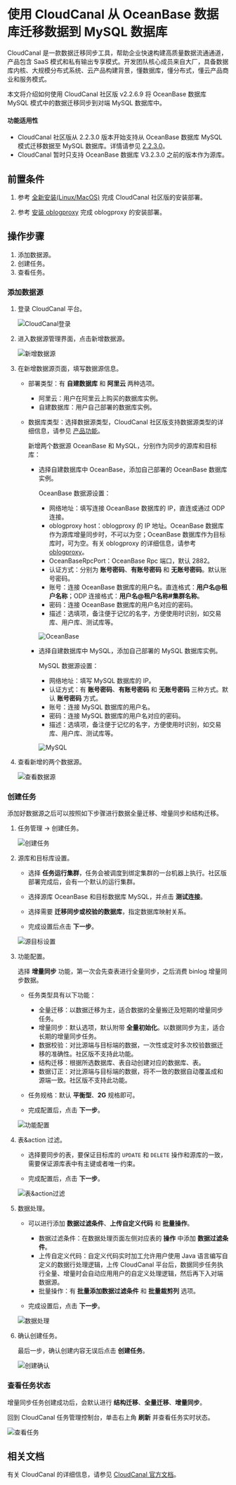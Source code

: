 # 使用 CloudCanal 从 OceanBase 数据库迁移数据到 MySQL 数据库

CloudCanal 是一款数据迁移同步工具，帮助企业快速构建高质量数据流通通道，产品包含 SaaS 模式和私有输出专享模式。开发团队核心成员来自大厂，具备数据库内核、大规模分布式系统、云产品构建背景，懂数据库，懂分布式，懂云产品商业和服务模式。

本文将介绍如何使用 CloudCanal 社区版 v2.2.6.9 将 OceanBase 数据库 MySQL 模式中的数据迁移同步到对端 MySQL 数据库中。

  <main id="notice" >
    <h4>功能适用性</h4>
    <ul>
    <li>CloudCanal 社区版从 2.2.3.0 版本开始支持从 OceanBase 数据库 MySQL 模式迁移数据至 MySQL 数据库。详情请参见 <a href="https://www.clougence.com/cc-doc/releaseNote/rn-cloudcanal-2-2-3-0">2.2.3.0</a>。</li>
    <li>CloudCanal 暂时只支持 OceanBase 数据库 V3.2.3.0 之前的版本作为源库。</li>
    </ul>
  </main>

## 前置条件

1. 参考 [全新安装(Linux/MacOS)](https://www.clougence.com/cc-doc/productOP/docker/install_linux_macos) 完成 CloudCanal 社区版的安装部署。

2. 参考 [安装 oblogproxy](https://www.oceanbase.com/docs/enterprise-oms-doc-cn-10000000001508519) 完成 oblogproxy 的安装部署。

## 操作步骤

1. 添加数据源。
2. 创建任务。
3. 查看任务。

### 添加数据源

1. 登录 CloudCanal 平台。

    ![CloudCanal登录](https://obbusiness-private.oss-cn-shanghai.aliyuncs.com/doc/img/observer-enterprise/V4.0.0/data-migration/CloudCanal/%E7%99%BB%E5%BD%95CloudCanal.png)

2. 进入数据源管理界面，点击新增数据源。

   ![新增数据源](https://obbusiness-private.oss-cn-shanghai.aliyuncs.com/doc/img/observer-enterprise/V4.0.0/data-migration/CloudCanal/cloudcanal2.2.6.9/1%E6%96%B0%E5%A2%9E%E6%95%B0%E6%8D%AE%E6%BA%90.png)

3. 在新增数据源页面，填写数据源信息。

   * 部署类型：有 **自建数据库** 和 **阿里云** 两种选项。

     * 阿里云：用户在阿里云上购买的数据库实例。
     * 自建数据库：用户自己部署的数据库实例。

   * 数据库类型：选择数据源类型，CloudCanal 社区版支持数据源类型的详细信息，请参见 [产品功能](https://www.clougence.com/cc-doc/intro/product_func)。

      新增两个数据源 OceanBase 和 MySQL，分别作为同步的源库和目标库：

      * 选择自建数据库中 OceanBase，添加自己部署的 OceanBase 数据库实例。

         OceanBase 数据源设置：

         * 网络地址：填写连接 OceanBase 数据库的 IP，直连或通过 ODP 连接。
         * oblogproxy host：oblogproxy 的 IP 地址。OceanBase 数据库作为源库增量同步时，不可以为空；OceanBase 数据库作为目标库时，可为空。有关 oblogproxy 的详细信息，请参考 [oblogproxy](https://www.oceanbase.com/docs/enterprise-oms-doc-cn-10000000001508519)。
         * OceanBaseRpcPort：OceanBase Rpc 端口，默认 2882。
         * 认证方式：分别为 **账号密码**、**有账号密码** 和 **无账号密码**。默认账号密码。
         * 账号：连接 OceanBase 数据库的用户名。直连格式：**用户名@租户名称**；ODP 连接格式：**用户名@租户名称#集群名称**。
         * 密码：连接 OceanBase 数据库的用户名对应的密码。
         * 描述：选填项，备注便于记忆的名字，方便使用时识别，如交易库、用户库、测试库等。

        ![OceanBase](https://obbusiness-private.oss-cn-shanghai.aliyuncs.com/doc/img/observer-enterprise/V4.0.0/data-migration/CloudCanal/cloudcanal2.2.6.9/3ob%E6%95%B0%E6%8D%AE%E6%BA%90.png)

      * 选择自建数据库中 MySQL，添加自己部署的 MySQL 数据库实例。

         MySQL 数据源设置：

         * 网络地址：填写 MySQL 数据库的 IP。
         * 认证方式：有 **账号密码**、**有账号密码** 和 **无账号密码** 三种方式。默认 **账号密码** 方式。
         * 账号：连接 MySQL 数据库的用户名。
         * 密码：连接 MySQL 数据库的用户名对应的密码。
         * 描述：选填项，备注便于记忆的名字，方便使用时识别，如交易库、用户库、测试库等。

        ![MySQL](https://obbusiness-private.oss-cn-shanghai.aliyuncs.com/doc/img/observer-enterprise/V4.0.0/data-migration/CloudCanal/cloudcanal2.2.6.9/2mysql%E6%95%B0%E6%8D%AE%E6%BA%90.png)

4. 查看新增的两个数据源。

   ![查看数据源](https://obbusiness-private.oss-cn-shanghai.aliyuncs.com/doc/img/observer-enterprise/V4.0.0/data-migration/CloudCanal/cloudcanal2.2.6.9/4ob312%E6%9F%A5%E7%9C%8B%E6%95%B0%E6%8D%AE%E6%BA%90.png)

### 创建任务

添加好数据源之后可以按照如下步骤进行数据全量迁移、增量同步和结构迁移。

1. 任务管理 -> 创建任务。

   ![创建任务](https://obbusiness-private.oss-cn-shanghai.aliyuncs.com/doc/img/observer-enterprise/V4.0.0/data-migration/CloudCanal/cloudcanal2.2.6.9/5%E5%88%9B%E5%BB%BA%E4%BB%BB%E5%8A%A1.png)

2. 源库和目标库设置。

   * 选择 **任务运行集群**，任务会被调度到绑定集群的一台机器上执行。社区版部署完成后，会有一个默认的运行集群。

   * 选择源库 OceanBase 和目标数据库 MySQL，并点击 **测试连接**。

   * 选择需要 **迁移同步或校验的数据库**，指定数据库映射关系。

   * 完成设置后点击 **下一步**。

   ![源目标设置](https://obbusiness-private.oss-cn-shanghai.aliyuncs.com/doc/img/observer-enterprise/V4.0.0/data-migration/CloudCanal/cloudcanal2.2.6.9/6%E6%BA%90%E7%9B%AE%E6%A0%87%E5%BA%93%E8%AE%BE%E7%BD%AE.png)

3. 功能配置。

   选择 **增量同步** 功能，第一次会先查表进行全量同步，之后消费 binlog 增量同步数据。

   * 任务类型具有以下功能：

     * 全量迁移：以数据迁移为主，适合数据的全量搬迁及短期的增量同步任务。
     * 增量同步：默认选项，默认附带 **全量初始化**。以数据同步为主，适合长期的增量同步任务。
     * 数据校验：对比源端与目标端的数据，一次性或定时多次校验数据迁移的准确性。社区版不支持此功能。
     * 结构迁移：根据所选数据库、表自动创建对应的数据库、表。
     * 数据订正：对比源端与目标端的数据，将不一致的数据自动覆盖成和源端一致。社区版不支持此功能。

   * 任务规格：默认 **平衡型**、**2G** 规格即可。

   * 完成配置后，点击 **下一步**。

   ![功能配置](https://obbusiness-private.oss-cn-shanghai.aliyuncs.com/doc/img/observer-enterprise/V4.0.0/data-migration/CloudCanal/cloudcanal2.2.6.9/7%E5%8A%9F%E8%83%BD%E9%85%8D%E7%BD%AE.png)

4. 表&action 过滤。

   * 选择要同步的表，要保证目标库的 `UPDATE` 和 `DELETE` 操作和源库的一致，需要保证源库表中有主键或者唯一约束。

   * 完成配置后，点击 **下一步**。

   ![表&action过滤](https://obbusiness-private.oss-cn-shanghai.aliyuncs.com/doc/img/observer-enterprise/V4.0.0/data-migration/CloudCanal/cloudcanal2.2.6.9/8%E8%A1%A8%26action%E8%BF%87%E6%BB%A4.png)

5. 数据处理。

   * 可以进行添加 **数据过滤条件**、**上传自定义代码** 和 **批量操作**。

      * 数据过滤条件：在数据处理页面左侧对应表的 **操作** 中添加 **数据过滤条件**。
      * 上传自定义代码：自定义代码实时加工允许用户使用 Java 语言编写自定义的数据行处理逻辑，上传 CloudCanal 平台后，数据同步任务执行全量、增量时会自动应用用户的自定义处理逻辑，然后再下入对端数据源。
      * 批量操作：有 **批量添加数据过滤条件** 和 **批量裁剪列** 选项。

   * 完成设置后，点击 **下一步**。

   ![数据处理](https://obbusiness-private.oss-cn-shanghai.aliyuncs.com/doc/img/observer-enterprise/V4.0.0/data-migration/CloudCanal/cloudcanal2.2.6.9/9%E6%95%B0%E6%8D%AE%E5%A4%84%E7%90%86.png)

6. 确认创建任务。

   最后一步，确认创建内容无误后点击 **创建任务**。

    ![创建确认](https://obbusiness-private.oss-cn-shanghai.aliyuncs.com/doc/img/observer-enterprise/V4.0.0/data-migration/CloudCanal/cloudcanal2.2.6.9/10%E5%88%9B%E5%BB%BA%E7%A1%AE%E8%AE%A4.png)

### 查看任务状态

增量同步任务创建成功后，会默认进行 **结构迁移**、**全量迁移**、**增量同步**。

回到 CloudCanal 任务管理控制台，单击右上角 **刷新** 并查看任务实时状态。

![查看任务](https://obbusiness-private.oss-cn-shanghai.aliyuncs.com/doc/img/observer-enterprise/V4.0.0/data-migration/CloudCanal/cloudcanal2.2.6.9/11%E6%9F%A5%E7%9C%8B%E4%BB%BB%E5%8A%A12.png)

## 相关文档

有关 CloudCanal 的详细信息，请参见 [CloudCanal 官方文档](https://www.clougence.com/cc-doc/intro/product_intro/)。
